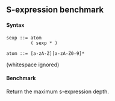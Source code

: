 ## S-expression benchmark

#### Syntax

    sexp ::= atom
             ( sexp * )

    atom ::= [a-zA-Z][a-zA-Z0-9]*

(whitespace ignored)

#### Benchmark

Return the maximum s-expression depth.
